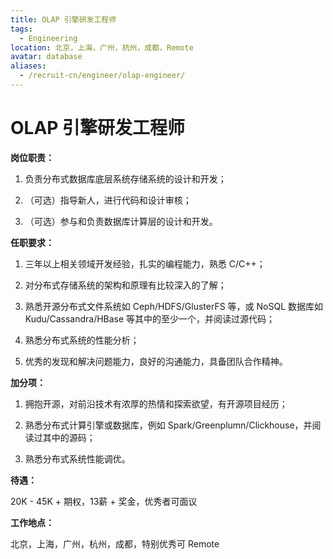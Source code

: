 ```yaml
---
title: OLAP 引擎研发工程师
tags:
  - Engineering
location: 北京，上海，广州，杭州，成都，Remote
avatar: database
aliases:
  - /recruit-cn/engineer/olap-engineer/
---
```


# OLAP 引擎研发工程师

**岗位职责：**

1. 负责分布式数据库底层系统存储系统的设计和开发；

2. （可选）指导新人，进行代码和设计审核；

3. （可选）参与和负责数据库计算层的设计和开发。

**任职要求：**

1. 三年以上相关领域开发经验，扎实的编程能力，熟悉 C/C++；

2. 对分布式存储系统的架构和原理有比较深入的了解；

3. 熟悉开源分布式文件系统如 Ceph/HDFS/GlusterFS 等，或 NoSQL 数据库如 Kudu/Cassandra/HBase 等其中的至少一个，并阅读过源代码；

4. 熟悉分布式系统的性能分析；

5. 优秀的发现和解决问题能力，良好的沟通能力，具备团队合作精神。

**加分项：**

1. 拥抱开源，对前沿技术有浓厚的热情和探索欲望，有开源项目经历；

2. 熟悉分布式计算引擎或数据库，例如 Spark/Greenplumn/Clickhouse，并阅读过其中的源码；

3. 熟悉分布式系统性能调优。


**待遇：**

20K - 45K + 期权，13薪 + 奖金，优秀者可面议

**工作地点：**

北京，上海，广州，杭州，成都，特别优秀可 Remote
